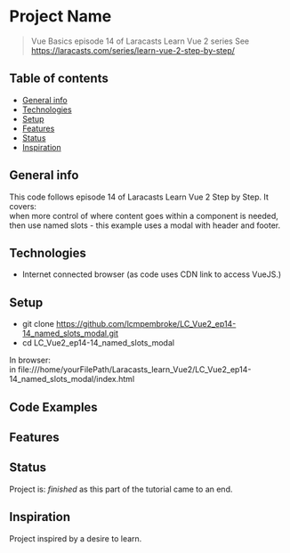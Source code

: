 # Project Name
>  Vue Basics episode 14 of Laracasts Learn Vue 2 series
See https://laracasts.com/series/learn-vue-2-step-by-step/

## Table of contents
* [General info](#general-info)
* [Technologies](#technologies)
* [Setup](#setup)
* [Features](#features)
* [Status](#status)
* [Inspiration](#inspiration)

## General info
This code follows episode 14 of Laracasts Learn Vue 2 Step by Step. It covers:  
when more control of where content goes within a component is needed, then use named slots - this example uses a modal with header and footer.


## Technologies
* Internet connected browser (as code uses CDN link to access VueJS.)

## Setup
* git clone https://github.com/lcmpembroke/LC_Vue2_ep14-14_named_slots_modal.git
* cd LC_Vue2_ep14-14_named_slots_modal

In browser:  
in file:///home/yourFilePath/Laracasts_learn_Vue2/LC_Vue2_ep14-14_named_slots_modal/index.html

## Code Examples


## Features


## Status
Project is: _finished_ as this part of the tutorial came to an end.

## Inspiration
Project inspired by a desire to learn.
